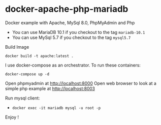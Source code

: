 # docker-apache-php-mariadb

Docker example with Apache, MySql 8.0, PhpMyAdmin and Php

- You can use MariaDB 10.1 if you checkout to the tag `mariadb-10.1`
- You can use MySql 5.7 if you checkout to the tag `mysql5.7`

Build Image
```
docker build -t apache:latest .
```

I use docker-compose as an orchestrator. To run these containers:

```
docker-compose up -d
```

Open phpmyadmin at [http://localhost:8000](http://localhost:8000)
Open web browser to look at a simple php example at [http://localhost:8003](http://localhost:8003)

Run mysql client:

- `docker exec -it mariadb mysql -u root -p` 

Enjoy !
